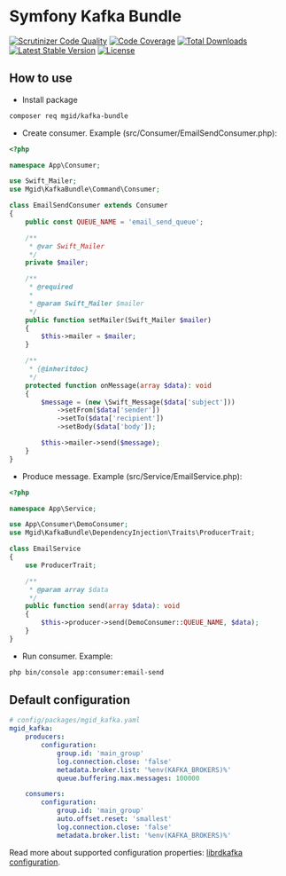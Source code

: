 Symfony Kafka Bundle
====================

[![Scrutinizer Code Quality][scrutinizer-code-quality-image]][scrutinizer-code-quality-link]
[![Code Coverage][code-coverage-image]][code-coverage-link]
[![Total Downloads][downloads-image]][package-link]
[![Latest Stable Version][stable-image]][package-link]
[![License][license-image]][license-link]

How to use
----------

* Install package

```bash
composer req mgid/kafka-bundle
```

* Create consumer. Example (src/Consumer/EmailSendConsumer.php):

```php
<?php

namespace App\Consumer;

use Swift_Mailer;
use Mgid\KafkaBundle\Command\Consumer;

class EmailSendConsumer extends Consumer
{
    public const QUEUE_NAME = 'email_send_queue';

    /**
     * @var Swift_Mailer
     */
    private $mailer;

    /**
     * @required
     *
     * @param Swift_Mailer $mailer
     */
    public function setMailer(Swift_Mailer $mailer)
    {
        $this->mailer = $mailer;
    }

    /**
     * {@inheritdoc}
     */
    protected function onMessage(array $data): void
    {
        $message = (new \Swift_Message($data['subject']))
            ->setFrom($data['sender'])
            ->setTo($data['recipient'])
            ->setBody($data['body']);

        $this->mailer->send($message);
    }
}
```

* Produce message. Example (src/Service/EmailService.php):

```php
<?php

namespace App\Service;

use App\Consumer\DemoConsumer;
use Mgid\KafkaBundle\DependencyInjection\Traits\ProducerTrait;

class EmailService
{
    use ProducerTrait;

    /**
     * @param array $data
     */
    public function send(array $data): void
    {
        $this->producer->send(DemoConsumer::QUEUE_NAME, $data);
    }
}
```

* Run consumer. Example:

```bash
php bin/console app:consumer:email-send
```

Default configuration
---------------------

``` yml
# config/packages/mgid_kafka.yaml
mgid_kafka:
    producers:
        configuration:
            group.id: 'main_group'
            log.connection.close: 'false'
            metadata.broker.list: '%env(KAFKA_BROKERS)%'
            queue.buffering.max.messages: 100000

    consumers:
        configuration:
            group.id: 'main_group'
            auto.offset.reset: 'smallest'
            log.connection.close: 'false'
            metadata.broker.list: '%env(KAFKA_BROKERS)%'
```

Read more about supported configuration properties: [librdkafka configuration][librdkafka-configuration-link].

[package-link]: https://packagist.org/packages/mgid/kafka-bundle

[license-link]: https://github.com/mgid/kafka-bundle/blob/master/LICENSE

[license-image]: https://poser.pugx.org/mgid/kafka-bundle/license

[stable-image]: https://poser.pugx.org/mgid/kafka-bundle/v/stable

[downloads-image]: https://poser.pugx.org/mgid/kafka-bundle/downloads

[code-coverage-link]: https://scrutinizer-ci.com/g/mgid/kafka-bundle/?branch=master

[code-coverage-image]: https://scrutinizer-ci.com/g/mgid/kafka-bundle/badges/coverage.png?b=master

[scrutinizer-code-quality-link]: https://scrutinizer-ci.com/g/mgid/kafka-bundle/?branch=master

[scrutinizer-code-quality-image]: https://scrutinizer-ci.com/g/mgid/kafka-bundle/badges/quality-score.png?b=master

[librdkafka-configuration-link]: https://github.com/edenhill/librdkafka/blob/master/CONFIGURATION.md
